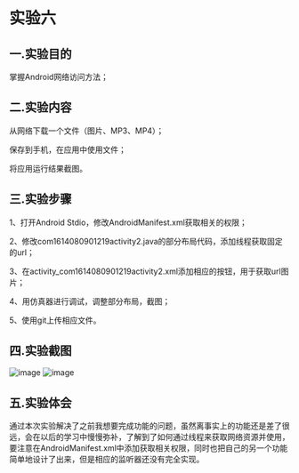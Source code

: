 # 实验六

## 一.实验目的

掌握Android网络访问方法；

## 二.实验内容
从网络下载一个文件（图片、MP3、MP4）；<br>

保存到手机，在应用中使用文件；<br>

将应用运行结果截图。<br>

## 三.实验步骤

1、打开Android Stdio，修改AndroidManifest.xml获取相关的权限；<br>

2、修改com1614080901219activity2.java的部分布局代码，添加线程获取固定的url；<br>

3、在activity_com1614080901219activity2.xml添加相应的按钮，用于获取url图片；<br>

4、用仿真器进行调试，调整部分布局，截图；<br>

5、使用git上传相应文件。

## 四.实验截图

![image](https://github.com/as6296463/android-labs-2018/blob/master/com1614080901219/g2.png)
![image](https://github.com/as6296463/android-labs-2018/blob/master/com1614080901219/g3.png)

## 五.实验体会
  通过本次实验解决了之前我想要完成功能的问题，虽然离事实上的功能还是差了很远，会在以后的学习中慢慢弥补，了解到了如何通过线程来获取网络资源并使用，要注意在AndroidManifest.xml中添加获取相关权限，同时也把自己的另一个功能简单地设计了出来，但是相应的监听器还没有完全实现。
